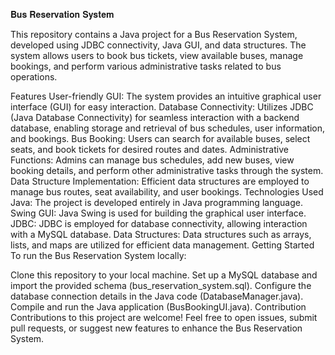 𝐁𝐮𝐬 𝐑𝐞𝐬𝐞𝐫𝐯𝐚𝐭𝐢𝐨𝐧 𝐒𝐲𝐬𝐭𝐞𝐦


This repository contains a Java project for a Bus Reservation System, developed using JDBC connectivity, Java GUI, and data structures. The system allows users to book bus tickets, view available buses, manage bookings, and perform various administrative tasks related to bus operations.

Features
User-friendly GUI: The system provides an intuitive graphical user interface (GUI) for easy interaction.
Database Connectivity: Utilizes JDBC (Java Database Connectivity) for seamless interaction with a backend database, enabling storage and retrieval of bus schedules, user information, and bookings.
Bus Booking: Users can search for available buses, select seats, and book tickets for desired routes and dates.
Administrative Functions: Admins can manage bus schedules, add new buses, view booking details, and perform other administrative tasks through the system.
Data Structure Implementation: Efficient data structures are employed to manage bus routes, seat availability, and user bookings.
Technologies Used
Java: The project is developed entirely in Java programming language.
Swing GUI: Java Swing is used for building the graphical user interface.
JDBC: JDBC is employed for database connectivity, allowing interaction with a MySQL database.
Data Structures: Data structures such as arrays, lists, and maps are utilized for efficient data management.
Getting Started
To run the Bus Reservation System locally:

Clone this repository to your local machine.
Set up a MySQL database and import the provided schema (bus_reservation_system.sql).
Configure the database connection details in the Java code (DatabaseManager.java).
Compile and run the Java application (BusBookingUI.java).
Contribution
Contributions to this project are welcome! Feel free to open issues, submit pull requests, or suggest new features to enhance the Bus Reservation System.
